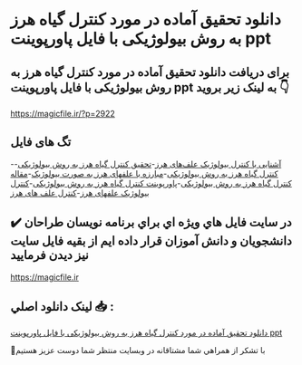 # دانلود تحقیق آماده در مورد کنترل گیاه هرز به روش بیولوژیکی با فایل پاورپوینت ppt

## برای دریافت دانلود تحقیق آماده در مورد کنترل گیاه هرز به روش بیولوژیکی با فایل پاورپوینت ppt به لینک زیر بروید 👇

https://magicfile.ir/?p=2922

## تگ های فایل

-[آشنایی با کنترل بیولوژیک علف‌های هرز](https://magicfile.ir/product/%d8%aa%d8%ad%d9%82%db%8c%d9%82-%d9%83%d9%86%d8%aa%d8%b1%d9%84-%da%af%db%8c%d8%a7%d9%87-%d9%87%d8%b1%d8%b2-%d8%a8%d9%87-%d8%b1%d9%88%d8%b4-%d8%a8%db%8c%d9%88%d9%84%d9%88%da%98%db%8c%d9%83%db%8c-%d9%be%d8%a7%d9%88%d8%b1%d9%be%d9%88%db%8c%d9%86%d8%aa/)-[تحقیق كنترل گیاه هرز به روش بیولوژیكی](https://magicfile.ir/product/%d8%aa%d8%ad%d9%82%db%8c%d9%82-%d9%83%d9%86%d8%aa%d8%b1%d9%84-%da%af%db%8c%d8%a7%d9%87-%d9%87%d8%b1%d8%b2-%d8%a8%d9%87-%d8%b1%d9%88%d8%b4-%d8%a8%db%8c%d9%88%d9%84%d9%88%da%98%db%8c%d9%83%db%8c-%d9%be%d8%a7%d9%88%d8%b1%d9%be%d9%88%db%8c%d9%86%d8%aa/)-[كنترل گیاه هرز به روش بیولوژیكی](https://magicfile.ir/product/%d8%aa%d8%ad%d9%82%db%8c%d9%82-%d9%83%d9%86%d8%aa%d8%b1%d9%84-%da%af%db%8c%d8%a7%d9%87-%d9%87%d8%b1%d8%b2-%d8%a8%d9%87-%d8%b1%d9%88%d8%b4-%d8%a8%db%8c%d9%88%d9%84%d9%88%da%98%db%8c%d9%83%db%8c-%d9%be%d8%a7%d9%88%d8%b1%d9%be%d9%88%db%8c%d9%86%d8%aa/)-[مبارزه با علفهای هرز به صورت بیولوژیک](https://magicfile.ir/product/%d8%aa%d8%ad%d9%82%db%8c%d9%82-%d9%83%d9%86%d8%aa%d8%b1%d9%84-%da%af%db%8c%d8%a7%d9%87-%d9%87%d8%b1%d8%b2-%d8%a8%d9%87-%d8%b1%d9%88%d8%b4-%d8%a8%db%8c%d9%88%d9%84%d9%88%da%98%db%8c%d9%83%db%8c-%d9%be%d8%a7%d9%88%d8%b1%d9%be%d9%88%db%8c%d9%86%d8%aa/)-[مقاله كنترل گیاه هرز به روش بیولوژیكی](https://magicfile.ir/product/%d8%aa%d8%ad%d9%82%db%8c%d9%82-%d9%83%d9%86%d8%aa%d8%b1%d9%84-%da%af%db%8c%d8%a7%d9%87-%d9%87%d8%b1%d8%b2-%d8%a8%d9%87-%d8%b1%d9%88%d8%b4-%d8%a8%db%8c%d9%88%d9%84%d9%88%da%98%db%8c%d9%83%db%8c-%d9%be%d8%a7%d9%88%d8%b1%d9%be%d9%88%db%8c%d9%86%d8%aa/)-[پاورپوینت كنترل گیاه هرز به روش بیولوژیكی](https://magicfile.ir/product/%d8%aa%d8%ad%d9%82%db%8c%d9%82-%d9%83%d9%86%d8%aa%d8%b1%d9%84-%da%af%db%8c%d8%a7%d9%87-%d9%87%d8%b1%d8%b2-%d8%a8%d9%87-%d8%b1%d9%88%d8%b4-%d8%a8%db%8c%d9%88%d9%84%d9%88%da%98%db%8c%d9%83%db%8c-%d9%be%d8%a7%d9%88%d8%b1%d9%be%d9%88%db%8c%d9%86%d8%aa/)-[کنترل بیولوژیک علفهای هرز](https://magicfile.ir/product/%d8%aa%d8%ad%d9%82%db%8c%d9%82-%d9%83%d9%86%d8%aa%d8%b1%d9%84-%da%af%db%8c%d8%a7%d9%87-%d9%87%d8%b1%d8%b2-%d8%a8%d9%87-%d8%b1%d9%88%d8%b4-%d8%a8%db%8c%d9%88%d9%84%d9%88%da%98%db%8c%d9%83%db%8c-%d9%be%d8%a7%d9%88%d8%b1%d9%be%d9%88%db%8c%d9%86%d8%aa/)-[کنترل علف های هرز](https://magicfile.ir/product/%d8%aa%d8%ad%d9%82%db%8c%d9%82-%d9%83%d9%86%d8%aa%d8%b1%d9%84-%da%af%db%8c%d8%a7%d9%87-%d9%87%d8%b1%d8%b2-%d8%a8%d9%87-%d8%b1%d9%88%d8%b4-%d8%a8%db%8c%d9%88%d9%84%d9%88%da%98%db%8c%d9%83%db%8c-%d9%be%d8%a7%d9%88%d8%b1%d9%be%d9%88%db%8c%d9%86%d8%aa/)

## ✔️ در سايت فايل هاي ويژه اي براي برنامه نويسان طراحان دانشجويان و دانش آموزان قرار داده ايم از بقيه فايل سايت نيز ديدن فرماييد

https://magicfile.ir


## لينک دانلود اصلي 📥 :

[دانلود تحقیق آماده در مورد کنترل گیاه هرز به روش بیولوژیکی با فایل پاورپوینت ppt](https://magicfile.ir/product/%d8%aa%d8%ad%d9%82%db%8c%d9%82-%d9%83%d9%86%d8%aa%d8%b1%d9%84-%da%af%db%8c%d8%a7%d9%87-%d9%87%d8%b1%d8%b2-%d8%a8%d9%87-%d8%b1%d9%88%d8%b4-%d8%a8%db%8c%d9%88%d9%84%d9%88%da%98%db%8c%d9%83%db%8c-%d9%be%d8%a7%d9%88%d8%b1%d9%be%d9%88%db%8c%d9%86%d8%aa/) 


🙏با تشکر از همراهي شما مشتاقانه در وبسایت منتظر شما دوست عزیز هستیم

